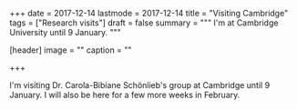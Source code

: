 +++
date = 2017-12-14
lastmode = 2017-12-14
title = "Visiting Cambridge"
tags = ["Research visits"]
draft = false
summary = """
I'm at Cambridge University until 9 January.
"""

[header]
image = ""
caption = ""

+++

I'm visiting Dr. Carola-Bibiane Schönlieb's group at Cambridge until 9 January. I will also be here for a few more weeks in February.